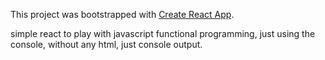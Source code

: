 This project was bootstrapped with [Create React App](https://github.com/facebookincubator/create-react-app).

simple react to play with javascript functional programming, just using the console, without any html, just console output.
